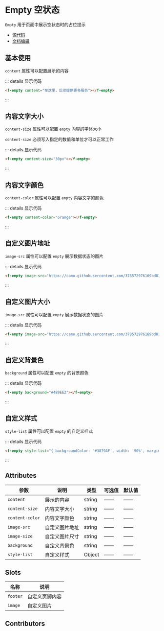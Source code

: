 # Empty 空状态

`Empty` 用于页面中展示空状态时的占位提示

- [源代码](https://github.com/FightingDesign/fighting-design/tree/master/packages/fighting-components/empty)
- [文档编辑](https://github.com/FightingDesign/fighting-design/blob/master/docs/docs/components/empty.md)

## 基本使用

`content` 属性可以配置展示的内容

<f-empty content="在这里，后续提供更多服务"></f-empty>

::: details 显示代码

```html
<f-empty content="在这里，后续提供更多服务"></f-empty>
```

:::

## 内容文字大小

`content-size` 属性可以配置 `empty` 内容的字体大小 

`content-size` 必须写入指定的数值和单位才可以正常工作

<f-empty content-size="30px"></f-empty>

::: details 显示代码

```html
<f-empty content-size="30px"></f-empty>
```

:::

## 内容文字颜色

`content-color` 属性可以配置 `empty` 内容文字的颜色

<f-empty content-color="orange"></f-empty>

::: details 显示代码

```html
<f-empty content-color="orange"></f-empty>
```

:::

## 自定义图片地址

`image-src` 属性可以配置 `empty` 展示数据状态的图片

<f-empty image-src="https://camo.githubusercontent.com/378572976169bd8157f335be2b2e26096431df2a71cc8776734e578e23bc8ab2/68747470733a2f2f7469616e797568616f2e636e2f696d616765732f6669676874696e672d64657369676e2f4669676874696e6744657369676e2e737667"></f-empty>

::: details 显示代码

```html
<f-empty image-src="https://camo.githubusercontent.com/378572976169bd8157f335be2b2e26096431df2a71cc8776734e578e23bc8ab2/68747470733a2f2f7469616e797568616f2e636e2f696d616765732f6669676874696e672d64657369676e2f4669676874696e6744657369676e2e737667"></f-empty>
```

:::

## 自定义图片大小

`image-src` 属性可以配置 `empty` 展示数据状态的图片

<f-empty image-src="https://camo.githubusercontent.com/378572976169bd8157f335be2b2e26096431df2a71cc8776734e578e23bc8ab2/68747470733a2f2f7469616e797568616f2e636e2f696d616765732f6669676874696e672d64657369676e2f4669676874696e6744657369676e2e737667" image-size="90%"></f-empty>

::: details 显示代码

```html
<f-empty image-src="https://camo.githubusercontent.com/378572976169bd8157f335be2b2e26096431df2a71cc8776734e578e23bc8ab2/68747470733a2f2f7469616e797568616f2e636e2f696d616765732f6669676874696e672d64657369676e2f4669676874696e6744657369676e2e737667" image-size="90%"></f-empty>
```

:::

## 自定义背景色

`background` 属性可以配置 `empty` 的背景颜色

<f-empty background="#489EE2"></f-empty>

::: details 显示代码

```html
<f-empty background="#489EE2"></f-empty>
```

:::

## 自定义样式

`style-list` 属性可以配置 `empty` 的自定义样式

<f-empty style-list="{ backgroundColor: '#3879AF', width: '90%', margin: '0 auto' }"></f-empty>

::: details 显示代码

```html
<f-empty style-list="{ backgroundColor: '#3879AF', width: '90%', margin: '0 auto' }"></f-empty>
```

:::

## Attributes

| 参数           | 说明     | 类型   | 可选值 | 默认值 |
| -------------- | -------- | ------ | ------ | ------ |
| `content`      | 展示的内容 | string | ——     | ——     |
| `content-size` | 内容文字大小 | string | ——     | ——     |
| `content-color`| 内容文字颜色 | string | ——     | ——     |
| `image-src`    | 自定义图片地址 | string | ——     | ——     |
| `image-size`   | 自定义图片尺寸 | string | ——     | ——     |
| `background`   | 自定义背景色 | string | ——     | ——     |
| `style-list`   | 自定义样式 | Object | ——     | ——     |

## Slots

| 名称     | 说明           |
| -------- | -------------- |
| `footer` | 自定义页脚内容 |
| `image`  | 自定义图片     |

## Contributors

<a href="https://github.com/jardeng" target="_blank">
  <f-avatar round src="https://avatars.githubusercontent.com/u/19302222?v=4" />
</a>

<style scoped>
.f-empty {
  margin: 5px;
}
</style>
